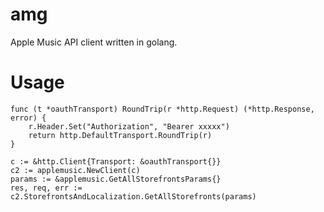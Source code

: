 # amg
Apple Music API client written in golang.

# Usage

```
func (t *oauthTransport) RoundTrip(r *http.Request) (*http.Response, error) {
	r.Header.Set("Authorization", "Bearer xxxxx")
	return http.DefaultTransport.RoundTrip(r)
}

c := &http.Client{Transport: &oauthTransport{}}
c2 := applemusic.NewClient(c)
params := &applemusic.GetAllStorefrontsParams{}
res, req, err := c2.StorefrontsAndLocalization.GetAllStorefronts(params)
```
